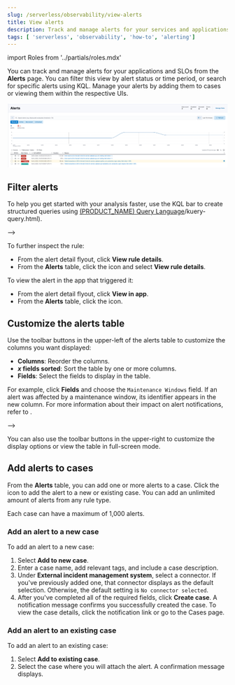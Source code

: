 ```yaml
---
slug: /serverless/observability/view-alerts
title: View alerts
description: Track and manage alerts for your services and applications.
tags: [ 'serverless', 'observability', 'how-to', 'alerting']
---
```


<p><DocBadge template="technical preview" /></p>

import Roles from '../partials/roles.mdx'

<Roles role="Editor" goal="perform this task" />

You can track and manage alerts for your applications and SLOs from the **Alerts** page. You can filter this view by alert status or time period, or search for specific alerts using KQL. Manage your alerts by adding them to cases or viewing them within the respective UIs.

<!--  Is this a page or dashboard?-->

![Alerts page](../images/observability-alerts-view.png)

## Filter alerts

To help you get started with your analysis faster, use the KQL bar to create structured queries using
[(PRODUCT_NAME) Query Language](http://example.co)/kuery-query.html).
<!--  TO-DO: Fix example
For example, `kibana.alert.rule.name : <>`.
*/}

You can use the time filter to define a specific date and time range.
By default, this filter is set to search for the last 15 minutes.

You can also filter by alert status using the buttons below the KQL bar.
By default, this filter is set to **Show all** alerts, but you can filter to show only active, recovered or untracked alerts.

## View alert details

There are a few ways to inspect the details for a specific alert.

From the **Alerts** table, you can click on a specific alert to open the alert detail flyout to view a summary of the alert without leaving the page.
There you'll see the current status of the alert, its duration, and when it was last updated.
To help you determine what caused the alert, you can view the expected and actual threshold values, and the rule that produced the alert.

![Alerts detail (APM anomaly)](../images/alert-details-flyout.png)

There are three common alert statuses:

`active`
  : The conditions for the rule are met and actions should be generated according to the notification settings.

`flapping`
  : The alert is switching repeatedly between active and recovered states.

`recovered`
  : The conditions for the rule are no longer met and recovery actions should be generated.

`untracked`
  : The corresponding rule is disabled or you've marked the alert as untracked. To mark the alert as untracked, go to the **Alerts** table, click the <DocIcon type="boxesHorizontal" title="More actions"/> icon to expand the _More actions_ menu, and click **Mark as untracked**.
  When an alert is marked as untracked, actions are no longer generated.
  You can choose to move active alerts to this state when you disable or delete rules.

<DocCallOut title="Flapping alerts">
The flapping state is possible only if you have enabled alert flapping detection.
Go to the **Alerts** page and click **Manage Rules** to navigate to the Observability **(PRODUCT_NAME)** page.
Click **Settings** then set the look back window and threshold that are used to determine whether alerts are flapping.
For example, you can specify that the alert must change status at least 6 times in the last 10 runs.
If the rule has actions that run when the alert status changes, those actions are suppressed while the alert is flapping.
</DocCallOut>

<!-- ![View alert details flyout on the Alerts page](images/view-observability-alerts/-observability-view-alert-details.png)--> -->

To further inspect the rule:

* From the alert detail flyout, click **View rule details**.
* From the **Alerts** table, click the <DocIcon type="boxesHorizontal" title="More actions" /> icon and select **View rule details**.

To view the alert in the app that triggered it:

* From the alert detail flyout, click **View in app**.
* From the **Alerts** table, click the <DocIcon type="eye" title="View in app" /> icon.

## Customize the alerts table

Use the toolbar buttons in the upper-left of the alerts table to customize the columns you want displayed:

* **Columns**: Reorder the columns.
* **_x_ fields sorted**: Sort the table by one or more columns.
* **Fields**: Select the fields to display in the table.

For example, click **Fields** and choose the `Maintenance Windows` field.
If an alert was affected by a maintenance window, its identifier appears in the new column.
For more information about their impact on alert notifications, refer to <DocLink slug="/serverless/maintenance-windows" />.

<!-- ![Alerts table with toolbar buttons highlighted](images/view-observability-alerts/-observability-alert-table-toolbar-buttons.png)--> -->

You can also use the toolbar buttons in the upper-right to customize the display options or view the table in full-screen mode.

## Add alerts to cases

From the **Alerts** table, you can add one or more alerts to a case.
Click the <DocIcon type="boxesHorizontal" title="More actions"/> icon to add the alert to a new or existing case.
You can add an unlimited amount of alerts from any rule type.

<DocCallOut>
Each case can have a maximum of 1,000 alerts.
</DocCallOut>

### Add an alert to a new case

To add an alert to a new case:

1. Select **Add to new case**.
1. Enter a case name, add relevant tags, and include a case description.
1. Under **External incident management system**, select a connector. If you've previously added one, that connector displays as the default selection. Otherwise, the default setting is `No connector selected`.
1. After you've completed all of the required fields, click **Create case**. A notification message confirms you successfully created the case. To view the case details, click the notification link or go to the <DocLink slug="/serverless/observability/cases">Cases</DocLink> page.

### Add an alert to an existing case

To add an alert to an existing case:

1. Select **Add to existing case**.
1. Select the case where you will attach the alert. A confirmation message displays.
